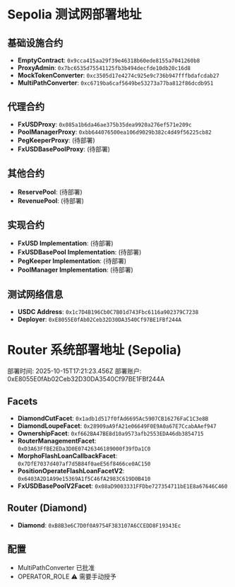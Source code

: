 # Sepolia 测试网部署地址

## 基础设施合约
- **EmptyContract**: `0x9cca415aa29f39e46318b60ede8155a7041260b8`
- **ProxyAdmin**: `0x7bc6535d75541125fb3b494decfde10db20c16d8`
- **MockTokenConverter**: `0xc3505d17e4274c925e9c736b947fffbdafcdab27`
- **MultiPathConverter**: `0xc6719ba6caf5649be53273a77ba812f86dcdb951`

## 代理合约
- **FxUSDProxy**: `0x085a1b6da46ae375b35dea9920a276ef571e209c`
- **PoolManagerProxy**: `0xbb644076500ea106d9029b382c4d49f56225cb82`
- **PegKeeperProxy**: (待部署)
- **FxUSDBasePoolProxy**: (待部署)

## 其他合约
- **ReservePool**: (待部署)
- **RevenuePool**: (待部署)

## 实现合约
- **FxUSD Implementation**: (待部署)
- **FxUSDBasePool Implementation**: (待部署)
- **PegKeeper Implementation**: (待部署)
- **PoolManager Implementation**: (待部署)

## 测试网络信息
- **USDC Address**: `0x1c7D4B196Cb0C7B01d743Fbc6116a902379C7238`
- **Deployer**: `0xE8055E0fAb02Ceb32D30DA3540Cf97BE1FBf244A`

# Router 系统部署地址 (Sepolia)
部署时间: 2025-10-15T17:21:23.456Z
部署账户: 0xE8055E0fAb02Ceb32D30DA3540Cf97BE1FBf244A

## Facets
- **DiamondCutFacet**: `0x1adb1d517f0fAd6695Ac5907CB16276FaC1C3e8B`
- **DiamondLoupeFacet**: `0x28909aA9fA21e06649F0E9A0a67E7CcabAAef947`
- **OwnershipFacet**: `0xf662BA47BE8d10a9573afb2553EDA46db3854715`
- **RouterManagementFacet**: `0xD3A63FfBE2EDa3D0E07426346189000f39fDa1C0`
- **MorphoFlashLoanCallbackFacet**: `0x7DfE7037d407af7d5B84f0aeE56f8466ce0AC150`
- **PositionOperateFlashLoanFacetV2**: `0x6403A2D1A99e15369A1f5C46fA2983C619D0B410`
- **FxUSDBasePoolV2Facet**: `0x08aD9003331FFDbe727354711bE1E8a67646C460`

## Router (Diamond)
- **Diamond**: `0xB8B3e6C7D0f0A9754F383107A6CCEDD8F19343Ec`

## 配置
- MultiPathConverter 已批准
- OPERATOR_ROLE ⚠️ 需要手动授予
